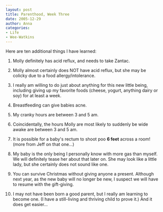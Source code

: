 ```yaml
---
layout: post
title: Parenthood, Week Three
date: 2005-12-29
author: Anna
categories:
- Life
- Wee-Watkins
---
```


Here are ten additional things I have learned:

1. Molly definitely has acid reflux, and needs to take Zantac.

2. Molly almost certainly does NOT have acid reflux, but she may be colicky due to a food allergy/intolerance.

3. I really am willing to do just about anything for this new little being, including giving up my favorite foods (cheese, yogurt, anything dairy or soy) for at least a week.

4. Breastfeeding can give babies acne.

5. My cranky hours are between 3 and 5 am. 

6. Coincidentally, the hours Molly are most likely to suddenly be wide awake are between 3 and 5 am.

7. It is possible for a baby's rectum to shoot poo <b>6 feet</b> across a room! (more from Jeff on that one...)

8. My baby is the only being I personally know with more gas than myself. We will definitely tease her about that later on. She may look like a little lady, but she certainly does not sound like one.

9. You can survive Christmas without giving anyone a present. Although next year, as the new baby will no longer be new, I suspect we will have to resume with the gift-giving.

10. I may not have been born a good parent, but I really am learning to become one. (I have a still-living and thriving child to prove it.) And it does get easier...